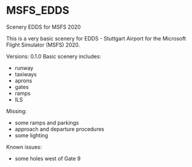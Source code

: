 # MSFS_EDDS
Scenery EDDS for MSFS 2020

This is a very basic scenery for EDDS - Stuttgart Airport for the Microsoft Flight Simulator (MSFS) 2020.

Versions:
0.1.0
Basic scenery includes:
  - runway
  - taxiways
  - aprons
  - gates
  - ramps
  - ILS
  
Missing:
  - some ramps and parkings
  - approach and departure procedures
  - some lighting
  
Known issues:
  - some holes west of Gate 9
